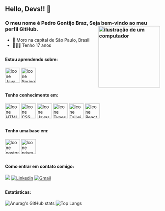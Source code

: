 ## Hello, Devs!! 👋
### O meu nome é Pedro Gontijo Braz, Seja bem-vindo ao meu perfil GitHub. <img src="https://raw.githubusercontent.com/MicaelliMedeiros/micaellimedeiros/master/image/computer-illustration.png" alt="ilustração de um computador" min-width="200px" max-width="200px" width="200px" align="right">

- 🔰  Moro na capital de São Paulo, Brasil
- 💁🏽‍♂️  Tenho 17 anos
##

#### Estou aprendendo sobre:
[<img height="48px" width="48px" alt="Icone Java" src="https://skillicons.dev/icons?i=java"/>](https://dev.java/learn/)
[<img height="48px" width="48px" alt="Icone Spring" src="https://skillicons.dev/icons?i=spring"/>](https://docs.spring.io/spring-boot/docs/current/reference/htmlsingle/)
##

#### Tenho conhecimento em:
[<img height="48px" width="48px" alt="Icone HTML" src="https://skillicons.dev/icons?i=html"/>](https://www.w3schools.com/html/)
[<img height="48px" width="48px" alt="Icone CSS" src="https://skillicons.dev/icons?i=css"/>](https://www.w3schools.com/Css/)
[<img height="48px" width="48px" alt="Icone Javascript" src="https://skillicons.dev/icons?i=javascript"/>](https://devdocs.io/javascript/)
[<img height="48px" width="48px" alt="Icone Typescript" src="https://skillicons.dev/icons?i=typescript"/>](https://www.typescriptlang.org/docs/)
[<img height="48px" width="48px" alt="Icone Tailwindcss" src="https://skillicons.dev/icons?i=tailwind"/>](https://v2.tailwindcss.com/docs)
[<img height="48px" width="48px" alt="Icone React" src="https://skillicons.dev/icons?i=react"/>](https://pt-br.react.dev)
##

#### Tenho uma base em:
[<img height="48px" width="48px" alt="Icone postgres" src="https://skillicons.dev/icons?i=postgres"/>](https://www.postgresql.org/docs/)
[<img height="48px" width="48px" alt="Icone prisma" src="https://skillicons.dev/icons?i=prisma"/>](https://www.prisma.io/docs)
##

#### Como entrar em contato comigo:
<a href="https://www.instagram.com/pedr0_br4z/" target="_blank"><img src="https://img.shields.io/badge/-Instagram-%23E4405F?style=for-the-badge&logo=instagram&logoColor=white" target="_blank"></a>
[<img alt="Linkedin" src="https://img.shields.io/badge/-linkedin-%230077B5?style=for-the-badge&logo=linkedin&logoColor=white"/>](https://www.linkedin.com/in/pedro-gontijo-braz-7b6014268/)
<a href="mailto:contatopedrogbraz@gmail.com" target="_blank"><img alt="Gmail" src="https://img.shields.io/badge/Gmail-D14836?style=for-the-badge&logo=gmail&logoColor=white" /></a>
##

#### Estatísticas:

![Anurag's GitHub stats](https://github-readme-stats.vercel.app/api?username=pedrogbraz&show_icons=true&theme=dracula)
![Top Langs](https://github-readme-stats.vercel.app/api/top-langs/?username=pedrogbraz&layout=compact&theme=dracula)





